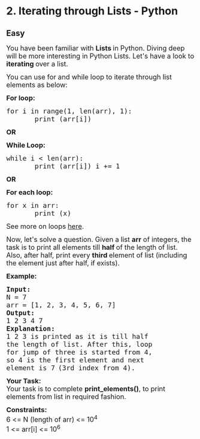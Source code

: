 # 2. Iterating through Lists - Python
## Easy
<div class="problem-statement">
                <p></p><p><span style="font-size:18px">You have been familiar with <strong>Lists </strong>in Python. Diving deep will be more interesting in Python Lists. Let's have a look to <strong>iterating </strong>over a list.</span></p>

<p><span style="font-size:18px">You can use for and while loop to iterate through list elements as below:</span></p>

<p><span style="font-size:18px"><strong>For loop:</strong> </span></p>

<pre><span style="font-size:18px">for i in range(1, len(arr), 1): </span>
<span style="font-size:18px">       print (arr[i])</span></pre>

<p><strong><span style="font-size:18px">OR</span></strong></p>

<p><span style="font-size:18px"><strong>While Loop:</strong></span><span style="font-size:18px"> </span></p>

<pre><span style="font-size:18px">while i &lt; len(arr): </span>
<span style="font-size:18px">       print (arr[i]) i += 1</span></pre>

<p><strong><span style="font-size:18px">OR</span></strong></p>

<p><span style="font-size:18px"><strong>For each loop:</strong></span></p>

<pre><span style="font-size:18px">for x in arr: </span>
<span style="font-size:18px">       print (x)</span></pre>

<p><span style="font-size:18px">See more on loops <a href="https://www.geeksforgeeks.org/loops-in-python/" target="_blank">here</a>.</span></p>

<p><span style="font-size:18px">Now, let's solve a question. Given a list <strong>arr</strong>&nbsp;of integers, the task is to print all elements till <strong>half </strong>of the length of list. Also, after half, print every <strong>third </strong>element of list (including the element just after half, if exists).</span></p>

<p><span style="font-size:18px"><strong>Example:</strong></span><span style="font-size:18px"><strong> </strong></span></p>

<pre><span style="font-size:18px"><strong>Input:</strong>  </span>
<span style="font-size:18px">N = 7 </span>
<span style="font-size:18px">arr = [1, 2, 3, 4, 5, 6, 7]</span>
<span style="font-size:18px"><strong>Output:</strong> </span>
<span style="font-size:18px">1 2 3 4 7</span>
<span style="font-size:18px"><strong>Explanation:</strong></span>
<span style="font-size:18px">1 2 3 is printed as it is till half
the length of list. </span><span style="font-size:18px">After this, loop
for jump of three is started from 4, </span>
<span style="font-size:18px">so 4 is the first element and next 
element is 7</span> <span style="font-size:18px">(3rd index from 4).</span></pre>

<p><span style="font-size:18px"><strong>Your Task:</strong><br>
Your task is to complete <strong>print_elements()</strong>, to print elements from list in required fashion.</span></p>

<p><span style="font-size:18px"><strong>Constraints:</strong><br>
6 &lt;= N (length of arr) &lt;= 10<sup>4</sup><br>
1 &lt;= arr[i] &lt;= 10<sup>6</sup></span></p>

<p>&nbsp;</p>
 <p></p>
            </div>